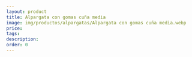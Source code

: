 ```yaml
---
layout: product
title: Alpargata con gomas cuña media
image: img/productos/alpargatas/Alpargata con gomas cuña media.webp
price: 
tags: 
description: 
order: 0
---
```

